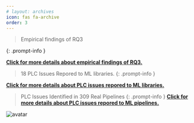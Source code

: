 ```yaml
---
# layout: archives
icon: fas fa-archive
order: 3
---
```

> Empirical findings of RQ3

{: .prompt-info }

[**Click for more details about empirical findings of RQ3.**](http://127.0.0.1:4000//posts/Empirical-Findings-RQ3/)



> 18 PLC Issues Repored to ML libraries.
{: .prompt-info }

<!-- ![gif](/assets/images/ML-Libs.gif) -->
[**Click for more details about PLC issues repored to ML libraries.**](http://piecer-plc.github.io/posts/Empirical-Findings-ML-Libraries/)
> PLC Issues Identified in 309 Real Pipelines
{: .prompt-info }
[**Click for more details about PLC issues repored to ML pipelines.**](http://piecer-plc.github.io/posts/Empirical-Findings-ML-Pipelines/)
<div>
<img src="/assets/images/ML-Bug_tu.gif" alt="avatar">
</div>
 <div id="d-help-win" class="d-help-win" style="display: none;">
      <div id="win-title">Help
          <span id="d-help-colse" clss="close_2" class="close_2">
              × 
          </span>
      </div>
      <div id="win-content">
          <blockquote class="prompt-tip"><div><p> We provide a list of PLC issues captured by us in real-world pipelines and popular ML libraries.</p></div></blockquote>
          <div>
              <ol>
                  <li>Go to <strong><font color="#FF0000">Empirical Findings</font></strong> page</li>
                  <li>Select a bug and click on <strong><font color="#FF0000">reproduce result link</font></strong>.</li>
                  <li>You can find the reproduction results of each version and the related reproduction code.</li></ol>
          </div>
          <!-- 我们提供了xxx数据集。
          1.
          2.
          3.
          4.
          查看详细复现结果：
          动图！ -->
          <img src="/assets/images/Pipeline-Bug.gif" alt="avatar">
      </div>
  </div>